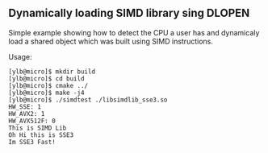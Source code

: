 Dynamically loading SIMD library sing DLOPEN
--------------------------------------------

Simple example showing how to detect the CPU 
a user has and dynamicaly load a shared object
which was built using SIMD instructions. 

Usage:
```
[ylb@micro]$ mkdir build
[ylb@micro]$ cd build
[ylb@micro]$ cmake ../
[ylb@micro]$ make -j4
[ylb@micro]$ ./simdtest ./libsimdlib_sse3.so 
HW_SSE: 1
HW_AVX2: 1
HW_AVX512F: 0
This is SIMD Lib
Oh Hi this is SSE3
Im SSE3 Fast!
```
